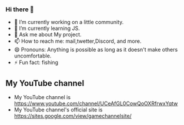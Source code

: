 ### Hi there 👋
- 🔭 I’m currently working on a little community.
- 🌱 I’m currently learning JS.
- 💬 Ask me about My project.
- 📫 How to reach me: mail,twetter,Discord, and more.
- 😄 Pronouns: Anything is possible as long as it doesn't make others uncomfortable.
- ⚡ Fun fact: fishing
## My YouTube channel
- My YouTube channel is <https://www.youtube.com/channel/UCeAfGL0CowQoOXRfrwxYqtw>
- My YouTube channel's official site is <https://sites.google.com/view/gamechannelsite/>
